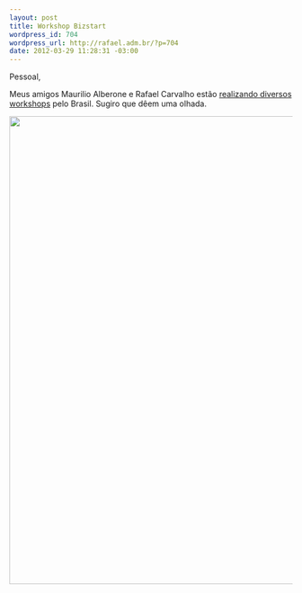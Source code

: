 ```yaml
--- 
layout: post
title: Workshop Bizstart
wordpress_id: 704
wordpress_url: http://rafael.adm.br/?p=704
date: 2012-03-29 11:28:31 -03:00
---
```

Pessoal,

Meus amigos Maurilio Alberone e Rafael Carvalho estão <a href="http://bizstart.com.br/workshop">realizando diversos workshops</a> pelo Brasil. Sugiro que dêem uma olhada.

<a href="http://rafael.adm.br/wp-content/uploads/2012/03/email_mkt_bizstart_20120326.png"><img src="http://rafael.adm.br/wp-content/uploads/2012/03/email_mkt_bizstart_20120326.png" alt="" title="email_mkt_bizstart_20120326" width="600" height="832" class="aligncenter size-full wp-image-705" /></a>

